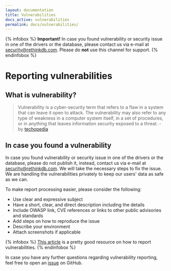 ```yaml
---
layout: documentation
title: Vulnerabilities
docs_active: vulnerabilities
permalink: docs/vulnerabilities/
---
```


{% infobox %}
**Important!** In case you found vulnerability or security issue in one of the drivers or the database, please contact us via e-mail at [security@rethinkdb.com](mailto:security@rethinkdb.com). Please do **not** use this channel for support.
{% endinfobox %}


# Reporting vulnerabilities

## What is vulnerability?

> Vulnerability is a cyber-security term that refers to a flaw in a system that can leave it open to attack. The vulnerability may also refer to any type of weakness in a computer system itself, in a set of procedures, or in anything that leaves information security exposed to a threat. - by [techopedia](techopedia.com/definition/13484/vulnerability)

## In case you found a vulnerability

In case you found vulnerability or security issue in one of the drivers or the database, please do not publish it, instead, contact us via e-mail at [security@rethinkdb.com](mailto:security@rethinkdb.com). We will take the necessary steps to fix the issue. We are handling the vulnerabilities privately to keep our users' data as safe as we can.

To make report processing easier, please consider the following:

* Use clear and expressive subject
* Have a short, clear, and direct description including the details
* Include OWASP link, CVE references or links to other public advisories and standards
* Add steps on how to reproduce the issue
* Describe your environment
* Attach screenshots if applicable

{% infobox %}
[This article](https://blog.cobalt.io/how-to-write-a-great-vulnerability-report-ab8654c6290c) is a pretty good resource on how to report vulnerabilities.
{% endinfobox %}

In case you have any further questions regarding vulnerability reporting, feel free to open an [issue](https://github.com/rethinkdb/rethinkdb/issues/new) on GitHub.